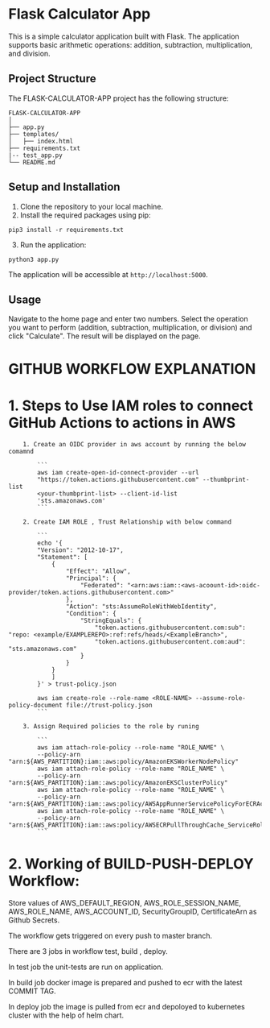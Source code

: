 # Flask Calculator App

This is a simple calculator application built with Flask. The application supports basic arithmetic operations: addition, subtraction, multiplication, and division.

## Project Structure

The FLASK-CALCULATOR-APP project has the following structure:

```
FLASK-CALCULATOR-APP
│
├── app.py
├── templates/
│   ├── index.html
├── requirements.txt
|-- test_app.py
└── README.md
```

## Setup and Installation

1. Clone the repository to your local machine.
2. Install the required packages using pip:

```
pip3 install -r requirements.txt
```

3. Run the application:

```
python3 app.py
```

The application will be accessible at `http://localhost:5000`.

## Usage

Navigate to the home page and enter two numbers. Select the operation you want to perform (addition, subtraction, multiplication, or division) and click "Calculate". The result will be displayed on the page.



# GITHUB WORKFLOW EXPLANATION

# 1. Steps to Use IAM roles to connect GitHub Actions to actions in AWS

        1. Create an OIDC provider in aws account by running the below comamnd 

            ```
            aws iam create-open-id-connect-provider ‐‐url 
            "https://token.actions.githubusercontent.com" ‐‐thumbprint-list 
            <your-thumbprint-list> ‐‐client-id-list 
            'sts.amazonaws.com'
            ```

        2. Create IAM ROLE , Trust Relationship with below command 

            ```
            echo '{
            "Version": "2012-10-17",
            "Statement": [
                {
                    "Effect": "Allow",
                    "Principal": {
                        "Federated": "<arn:aws:iam::<aws-acoount-id>:oidc-provider/token.actions.githubusercontent.com>"
                    },
                    "Action": "sts:AssumeRoleWithWebIdentity",
                    "Condition": {
                        "StringEquals": {
                            "token.actions.githubusercontent.com:sub": "repo: <example/EXAMPLEREPO>:ref:refs/heads/<ExampleBranch>",
                            "token.actions.githubusercontent.com:aud": "sts.amazonaws.com"
                        }
                    }
                }
                ]
            }' > trust-policy.json

            aws iam create-role --role-name <ROLE-NAME> --assume-role-policy-document file://trust-policy.json
            ```

        3. Assign Required policies to the role by runing 

            ```
            aws iam attach-role-policy --role-name "ROLE_NAME" \
            --policy-arn "arn:${AWS_PARTITION}:iam::aws:policy/AmazonEKSWorkerNodePolicy"
            aws iam attach-role-policy --role-name "ROLE_NAME" \
            --policy-arn "arn:${AWS_PARTITION}:iam::aws:policy/AmazonEKSClusterPolicy"
            aws iam attach-role-policy --role-name "ROLE_NAME" \
            --policy-arn "arn:${AWS_PARTITION}:iam::aws:policy/AWSAppRunnerServicePolicyForECRAccess"
            aws iam attach-role-policy --role-name "ROLE_NAME" \
            --policy-arn "arn:${AWS_PARTITION}:iam::aws:policy/AWSECRPullThroughCache_ServiceRolePolicy"    
            ```

# 2. Working of  BUILD-PUSH-DEPLOY Workflow:

Store values of AWS_DEFAULT_REGION, AWS_ROLE_SESSION_NAME, AWS_ROLE_NAME, AWS_ACCOUNT_ID, SecurityGroupID, CertificateArn as Github Secrets.

The workflow gets triggered on every push to master branch.

There are 3 jobs in workflow test, build , deploy.

In test job the unit-tests are run on application.

In build job docker image is prepared and pushed to ecr with the latest COMMIT TAG.

In deploy job the image is pulled from ecr and depoloyed to kubernetes cluster with the help of helm chart.